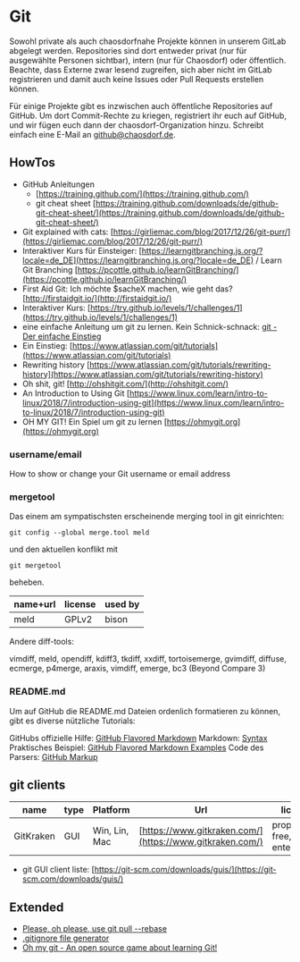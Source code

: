 # Git

Sowohl private als auch chaosdorfnahe Projekte können in unserem GitLab abgelegt werden. Repositories sind dort entweder privat (nur für ausgewählte Personen sichtbar), intern (nur für Chaosdorf) oder öffentlich. Beachte, dass Externe zwar lesend zugreifen, sich aber nicht im GitLab registrieren und damit auch keine Issues oder Pull Requests erstellen können.

Für einige Projekte gibt es inzwischen auch öffentliche Repositories auf GitHub. Um dort Commit-Rechte zu kriegen, registriert ihr euch auf GitHub, und wir fügen euch dann der chaosdorf-Organization hinzu. Schreibt einfach eine E-Mail an [github@chaosdorf.de](mailto:github@chaosdorf.de).

## HowTos

- GitHub Anleitungen
  - [https://training.github.com/](https://training.github.com/)
  - git cheat sheet [https://training.github.com/downloads/de/github-git-cheat-sheet/](https://training.github.com/downloads/de/github-git-cheat-sheet/)
- Git explained with cats: [https://girliemac.com/blog/2017/12/26/git-purr/](https://girliemac.com/blog/2017/12/26/git-purr/) 
- Interaktiver Kurs für Einsteiger: [https://learngitbranching.js.org/?locale=de_DE](https://learngitbranching.js.org/?locale=de_DE) / Learn Git Branching [https://pcottle.github.io/learnGitBranching/](https://pcottle.github.io/learnGitBranching/)
- First Aid Git: Ich möchte $sacheX machen, wie geht das? [http://firstaidgit.io/](http://firstaidgit.io/)
- Interaktiver Kurs: [https://try.github.io/levels/1/challenges/1](https://try.github.io/levels/1/challenges/1)
- eine einfache Anleitung um git zu lernen. Kein Schnick-schnack: [git - Der einfache Einstieg](https://try.github.io/levels/1/challenges/1)
- Ein Einstieg: [https://www.atlassian.com/git/tutorials](https://www.atlassian.com/git/tutorials)
- Rewriting history [https://www.atlassian.com/git/tutorials/rewriting-history](https://www.atlassian.com/git/tutorials/rewriting-history)
- Oh shit, git! [http://ohshitgit.com/](http://ohshitgit.com/)
- An Introduction to Using Git [https://www.linux.com/learn/intro-to-linux/2018/7/introduction-using-git](https://www.linux.com/learn/intro-to-linux/2018/7/introduction-using-git)
- OH MY GIT! Ein Spiel um git zu lernen [https://ohmygit.org](https://ohmygit.org)

### username/email

How to show or change your Git username or email address

### mergetool

Das einem am sympatischsten erscheinende merging tool in git einrichten:

```
git config --global merge.tool meld
```

und den aktuellen konflikt mit

```
git mergetool
```

beheben.

| name+url | license	| used by |
| -------- | -------- | ------- |
| meld	   | GPLv2    | bison   |

Andere diff-tools:

vimdiff, meld, opendiff, kdiff3, tkdiff, xxdiff, tortoisemerge, gvimdiff, diffuse, ecmerge, p4merge, araxis, vimdiff, emerge, bc3 (Beyond Compare 3)

### README.md

Um auf GitHub die README.md Dateien ordenlich formatieren zu können, gibt es diverse nützliche Tutorials:

GitHubs offizielle Hilfe: [GitHub Flavored Markdown](https://help.github.com/articles/github-flavored-markdown)
Markdown: [Syntax](http://daringfireball.net/projects/markdown/syntax)
Praktisches Beispiel: [GitHub Flavored Markdown Examples](https://github.com/mojombo/github-flavored-markdown/blob/gh-pages/_site/sample_content.md)
Code des Parsers: [GitHub Markup](https://github.com/github/markup#readme)

## git clients

| name | type | Platform | Url | license |
| ---- | ---- | -------- | --- | ------- |
| GitKraken | GUI | Win, Lin, Mac | [https://www.gitkraken.com/](https://www.gitkraken.com/)| proprietary, free, pro, enterprise |

- git GUI client liste: [https://git-scm.com/downloads/guis/](https://git-scm.com/downloads/guis/)

## Extended

- [Please, oh please, use git pull --rebase](https://coderwall.com/p/7aymfa?utm_source=feedburner&utm_medium=twitter&utm_campaign=Feed%3A+hnycombinator+%28HN+-+hnycombinator%29)
- [.gitignore file generator](https://www.gitignore.io/)
- [Oh my git - An open source game about learning Git!](https://ohmygit.org/)